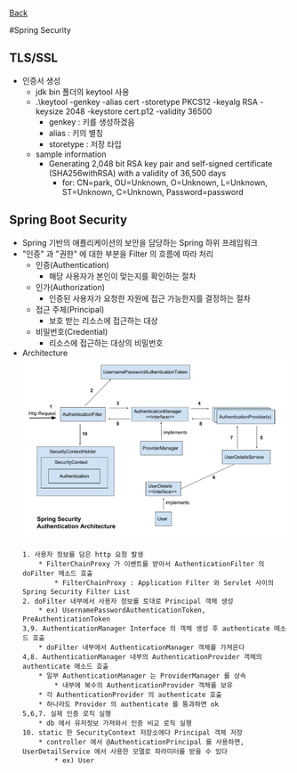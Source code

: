 [Back](../FeatIndex.md)

#Spring Security

## TLS/SSL
* 인증서 생성
    * jdk bin 폴더의 keytool 사용
    * .\keytool -genkey -alias cert -storetype PKCS12 -keyalg RSA -keysize 2048 -keystore cert.p12 -validity 36500
        * genkey : 키를 생성하겠음
        * alias : 키의 별칭
        * storetype : 저장 타입
    * sample information
        * Generating 2,048 bit RSA key pair and self-signed certificate (SHA256withRSA) with a validity of 36,500 days
            * for: CN=park, OU=Unknown, O=Unknown, L=Unknown, ST=Unknown, C=Unknown, Password=password

## Spring Boot Security
* Spring 기반의 애플리케이션의 보안을 담당하는 Spring 하위 프레임워크
* "인증" 과 "권한" 에 대한 부분을 Filter 의 흐름에 따라 처리
    * 인증(Authentication)
        * 해당 사용자가 본인이 맞는지를 확인하는 절차
    * 인가(Authorization)
        * 인증된 사용자가 요청한 자원에 접근 가능한지를 결정하는 절차
    * 접근 주체(Principal)
        * 보호 받는 리소스에 접근하는 대상
    * 비밀번호(Credential)
        * 리소스에 접근하는 대상의 비밀번호
* Architecture
    ![이미지](./SpringSecurityArchitecture.PNG)
    ```
    1. 사용자 정보를 담은 http 요청 발생
        * FilterChainProxy 가 이벤트를 받아서 AuthenticationFilter 의 doFilter 메소드 호출
            * FilterChainProxy : Application Filter 와 Servlet 사이의 Spring Security Filter List
    2. doFilter 내부에서 사용자 정보를 토대로 Principal 객체 생성
        * ex) UsernamePasswordAuthenticationToken, PreAuthenticationToken
    3,9. AuthenticationManager Interface 의 객체 생성 후 authenticate 메소드 호출
        * doFilter 내부에서 AuthenticationManager 객체를 가져온다 
    4,8. AuthenticationManager 내부의 AuthenticationProvider 객체의 authenticate 메소드 호출
        * 일부 AuthenticationManager 는 ProviderManager 를 상속
            * 내부에 복수의 AuthenticationProvider 객체를 보유
        * 각 AuthenticationProvider 의 authenticate 호출
        * 하나라도 Provider 의 authenticate 를 통과하면 ok
    5,6,7. 실제 인증 로직 실행
        * db 에서 유저정보 가져와서 인증 비교 로직 실행
    10. static 한 SecurityContext 저장소에다 Principal 객체 저장
        * controller 에서 @AuthenticationPrincipal 를 사용하면, UserDetailService 에서 사용한 모델로 파라미터를 받을 수 있다
            * ex) User
    ```
